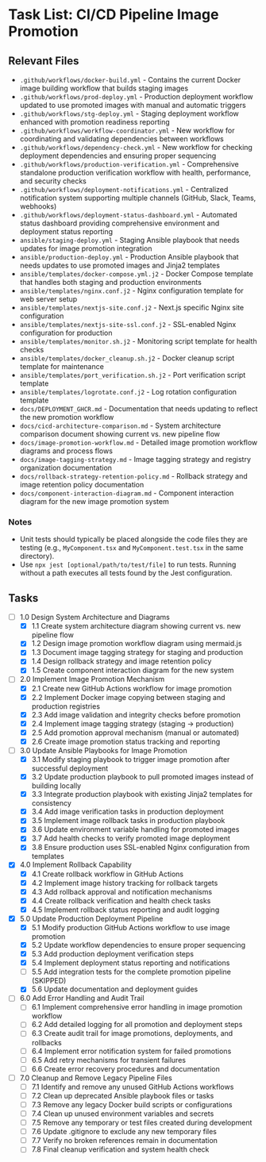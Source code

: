 # Task List: CI/CD Pipeline Image Promotion

## Relevant Files

- `.github/workflows/docker-build.yml` - Contains the current Docker image building workflow that builds staging images
- `.github/workflows/prod-deploy.yml` - Production deployment workflow updated to use promoted images with manual and automatic triggers
- `.github/workflows/stg-deploy.yml` - Staging deployment workflow enhanced with promotion readiness reporting
- `.github/workflows/workflow-coordinator.yml` - New workflow for coordinating and validating dependencies between workflows
- `.github/workflows/dependency-check.yml` - New workflow for checking deployment dependencies and ensuring proper sequencing
- `.github/workflows/production-verification.yml` - Comprehensive standalone production verification workflow with health, performance, and security checks
- `.github/workflows/deployment-notifications.yml` - Centralized notification system supporting multiple channels (GitHub, Slack, Teams, webhooks)
- `.github/workflows/deployment-status-dashboard.yml` - Automated status dashboard providing comprehensive environment and deployment status reporting
- `ansible/staging-deploy.yml` - Staging Ansible playbook that needs updates for image promotion integration
- `ansible/production-deploy.yml` - Production Ansible playbook that needs updates to use promoted images and Jinja2 templates
- `ansible/templates/docker-compose.yml.j2` - Docker Compose template that handles both staging and production environments
- `ansible/templates/nginx.conf.j2` - Nginx configuration template for web server setup
- `ansible/templates/nextjs-site.conf.j2` - Next.js specific Nginx site configuration
- `ansible/templates/nextjs-site-ssl.conf.j2` - SSL-enabled Nginx configuration for production
- `ansible/templates/monitor.sh.j2` - Monitoring script template for health checks
- `ansible/templates/docker_cleanup.sh.j2` - Docker cleanup script template for maintenance
- `ansible/templates/port_verification.sh.j2` - Port verification script template
- `ansible/templates/logrotate.conf.j2` - Log rotation configuration template
- `docs/DEPLOYMENT_GHCR.md` - Documentation that needs updating to reflect the new promotion workflow
- `docs/cicd-architecture-comparison.md` - System architecture comparison document showing current vs. new pipeline flow
- `docs/image-promotion-workflow.md` - Detailed image promotion workflow diagrams and process flows
- `docs/image-tagging-strategy.md` - Image tagging strategy and registry organization documentation
- `docs/rollback-strategy-retention-policy.md` - Rollback strategy and image retention policy documentation
- `docs/component-interaction-diagram.md` - Component interaction diagram for the new image promotion system

### Notes

- Unit tests should typically be placed alongside the code files they are testing (e.g., `MyComponent.tsx` and `MyComponent.test.tsx` in the same directory).
- Use `npx jest [optional/path/to/test/file]` to run tests. Running without a path executes all tests found by the Jest configuration.

## Tasks

- [ ] 1.0 Design System Architecture and Diagrams
  - [x] 1.1 Create system architecture diagram showing current vs. new pipeline flow
  - [x] 1.2 Design image promotion workflow diagram using mermaid.js
  - [x] 1.3 Document image tagging strategy for staging and production
  - [x] 1.4 Design rollback strategy and image retention policy
  - [x] 1.5 Create component interaction diagram for the new system

- [ ] 2.0 Implement Image Promotion Mechanism
  - [x] 2.1 Create new GitHub Actions workflow for image promotion
  - [x] 2.2 Implement Docker image copying between staging and production registries
  - [x] 2.3 Add image validation and integrity checks before promotion
  - [x] 2.4 Implement image tagging strategy (staging → production)
  - [x] 2.5 Add promotion approval mechanism (manual or automated)
  - [x] 2.6 Create image promotion status tracking and reporting

- [ ] 3.0 Update Ansible Playbooks for Image Promotion
  - [x] 3.1 Modify staging playbook to trigger image promotion after successful deployment
  - [x] 3.2 Update production playbook to pull promoted images instead of building locally
  - [x] 3.3 Integrate production playbook with existing Jinja2 templates for consistency
  - [x] 3.4 Add image verification tasks in production deployment
  - [x] 3.5 Implement image rollback tasks in production playbook
  - [x] 3.6 Update environment variable handling for promoted images
  - [x] 3.7 Add health checks to verify promoted image deployment
  - [x] 3.8 Ensure production uses SSL-enabled Nginx configuration from templates

- [x] 4.0 Implement Rollback Capability
  - [x] 4.1 Create rollback workflow in GitHub Actions
  - [x] 4.2 Implement image history tracking for rollback targets
  - [x] 4.3 Add rollback approval and notification mechanisms
  - [x] 4.4 Create rollback verification and health check tasks
  - [x] 4.5 Implement rollback status reporting and audit logging

- [x] 5.0 Update Production Deployment Pipeline
  - [x] 5.1 Modify production GitHub Actions workflow to use image promotion
  - [x] 5.2 Update workflow dependencies to ensure proper sequencing
  - [x] 5.3 Add production deployment verification steps
  - [x] 5.4 Implement deployment status reporting and notifications
  - [ ] 5.5 Add integration tests for the complete promotion pipeline (SKIPPED)
  - [x] 5.6 Update documentation and deployment guides

- [ ] 6.0 Add Error Handling and Audit Trail
  - [ ] 6.1 Implement comprehensive error handling in image promotion workflow
  - [ ] 6.2 Add detailed logging for all promotion and deployment steps
  - [ ] 6.3 Create audit trail for image promotions, deployments, and rollbacks
  - [ ] 6.4 Implement error notification system for failed promotions
  - [ ] 6.5 Add retry mechanisms for transient failures
  - [ ] 6.6 Create error recovery procedures and documentation

- [ ] 7.0 Cleanup and Remove Legacy Pipeline Files
  - [ ] 7.1 Identify and remove any unused GitHub Actions workflows
  - [ ] 7.2 Clean up deprecated Ansible playbook files or tasks
  - [ ] 7.3 Remove any legacy Docker build scripts or configurations
  - [ ] 7.4 Clean up unused environment variables and secrets
  - [ ] 7.5 Remove any temporary or test files created during development
  - [ ] 7.6 Update .gitignore to exclude any new temporary files
  - [ ] 7.7 Verify no broken references remain in documentation
  - [ ] 7.8 Final cleanup verification and system health check
